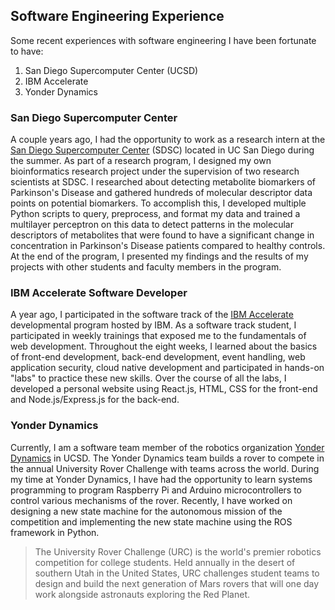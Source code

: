 ## Software Engineering Experience

Some recent experiences with software engineering I have been fortunate to have:

1. San Diego Supercomputer Center (UCSD)
2. IBM Accelerate
3. Yonder Dynamics 


### San Diego Supercomputer Center 

A couple years ago, I had the opportunity to work as a research intern at the [San Diego Supercomputer Center](https://www.sdsc.edu/) (SDSC) located in UC San Diego during the summer. As part of a research program, I designed my own bioinformatics research project under the supervision of two research scientists at SDSC. I researched about detecting metabolite biomarkers of Parkinson's Disease and gathered hundreds of molecular descriptor data points on potential biomarkers. To accomplish this, I developed multiple Python scripts to query, preprocess, and format my data and trained a multilayer perceptron on this data to detect patterns in the molecular descriptors of metabolites that were found to have a significant change in concentration in Parkinson's Disease patients compared to healthy controls. At the end of the program, I presented my findings and the results of my projects with other students and faculty members in the program. 

### IBM Accelerate Software Developer

A year ago, I participated in the software track of the [IBM Accelerate](https://www.ibm.com/blogs/jobs/career-ready-skills-with-ibm-accelerate-summer-program/) developmental program hosted by IBM. As a software track student, I participated in weekly trainings that exposed me to the fundamentals of web development. Throughout the eight weeks, I learned about the basics of front-end development, back-end development, event handling, web application security, cloud native development and participated in hands-on "labs" to practice these new skills. Over the course of all the labs, I developed a personal website using React.js, HTML, CSS for the front-end and Node.js/Express.js for the back-end. 


### Yonder Dynamics

Currently, I am a software team member of the robotics organization [Yonder Dynamics](https://yonderdynamics.org/#/) in UCSD. The Yonder Dynamics team builds a rover to compete in the annual University Rover Challenge with teams across the world. During my time at Yonder Dynamics, I have had the opportunity to learn systems programming to program Raspberry Pi and Arduino microcontrollers to control various mechanisms of the rover. Recently, I have worked on designing a new state machine for the autonomous mission of the competition and implementing the new state machine using the ROS framework in Python. 

> The University Rover Challenge (URC) is the world's premier robotics competition for college students.  Held annually in the desert of southern Utah in the United States, URC challenges student teams to design and build the next generation of Mars rovers that will one day work alongside astronauts exploring the Red Planet.
